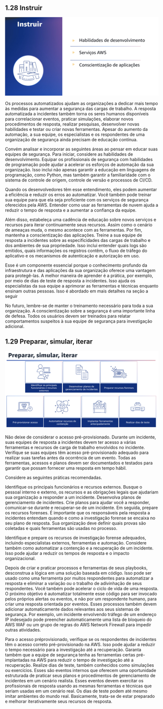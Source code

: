 ## 1.28 Instruir

![alt text](image-16.png)

Os processos automatizados ajudam as organizações a dedicar mais tempo às medidas para aumentar a segurança das cargas de trabalho. A resposta automatizada a incidentes também torna os seres humanos disponíveis para correlacionar eventos, praticar simulações, elaborar novos procedimentos de resposta, realizar pesquisas, desenvolver novas habilidades e testar ou criar novas ferramentas. Apesar do aumento da automação, a sua equipe, os especialistas e os respondentes de uma organização de segurança ainda precisam de educação contínua.

Convém analisar e incorporar as seguintes áreas ao pensar em educar suas equipes de segurança. Para iniciar, considere as habilidades de desenvolvimento. Equipar os profissionais de segurança com habilidades de programação pode ajudar a acelerar os esforços de automação da sua organização. Isso inclui não apenas garantir a educação em linguagens de programação, como Python, mas também garantir a familiaridade com o sistema de controle de origem, controle de versão e processos de CI/CD.

Quando os desenvolvedores têm esse entendimento, eles podem aumentar a eficiência e reduzir os erros ao automatizar. Você também pode treinar sua equipe para que ela seja proficiente com os serviços de segurança oferecidos pela AWS. Entender como usar as ferramentas de nuvem ajuda a reduzir o tempo de resposta e a aumentar a confiança da equipe.

Além disso, estabeleça uma cadência de educação sobre novos serviços e recursos para iterar continuamente seus recursos. Assim como o cenário de ameaças muda, o mesmo acontece com as ferramentas. Por fim, mantenha a conscientização das aplicações. Treine a sua equipe de resposta a incidentes sobre as especificidades das cargas de trabalho e dos ambientes de sua propriedade. Isso inclui entender quais logs são emitidos, quais informações os registros contêm, o fluxo de tráfego do aplicativo e os mecanismos de autenticação e autorização em uso.

Esse é um componente essencial porque o conhecimento profundo da infraestrutura e das aplicações da sua organização oferece uma vantagem para protegê-las. A melhor maneira de aprender é a prática, por exemplo, por meio de dias de teste de resposta a incidentes. Isso ajuda os especialistas da sua equipe a aprimorar as ferramentas e técnicas enquanto ensinam outras pessoas. Isso é abordado em mais detalhes na seção a seguir

No futuro, lembre-se de manter o treinamento necessário para toda a sua organização. A conscientização sobre a segurança é uma importante linha de defesa. Todos os usuários devem ser treinados para relatar comportamentos suspeitos à sua equipe de segurança para investigação adicional.

## 1.29 Preparar, simular, iterar

![alt text](image-17.png)

Não deixe de considerar o acesso pré-provisionado. Durante um incidente, suas equipes de resposta a incidentes devem ter acesso a várias ferramentas e recursos de carga de trabalho envolvidos no incidente. Verifique se suas equipes têm acesso pré-provisionado adequado para realizar suas tarefas antes da ocorrência de um evento. Todas as ferramentas, acessos e planos devem ser documentados e testados para garantir que possam fornecer uma resposta em tempo hábil.

Considere as seguintes práticas recomendadas.

Identifique os principais funcionários e recursos externos. Busque o pessoal interno e externo, os recursos e as obrigações legais que ajudariam sua organização a responder a um incidente. Desenvolva planos de gerenciamento de incidentes. Crie planos para ajudar você a responder, comunicar-se durante e recuperar-se de um incidente. Em seguida, prepare os recursos forenses. É importante que os responsáveis pela resposta a incidentes entendam quando e como a investigação forense se encaixa no seu plano de resposta. Sua organização deve definir quais provas são coletadas e quais ferramentas são usadas no processo.

Identifique e prepare os recursos de investigação forense adequados, incluindo especialistas externos, ferramentas e automação. Considere também como automatizar a contenção e a recuperação de um incidente. Isso pode ajudar a reduzir os tempos de resposta e o impacto organizacional.

Depois de criar e praticar processos e ferramentas de seus playbooks, desconstrua a lógica em uma solução baseada em código.
Isso pode ser usado como uma ferramenta por muitos respondentes para automatizar a resposta e eliminar a variação ou o trabalho de adivinhação de seus respondentes. Você também pode acelerar o ciclo de vida de uma resposta. O próximo objetivo é automatizar totalmente esse código para ser invocado pelos próprios alertas ou eventos, e não por um respondente humano, para criar uma resposta orientada por eventos.
Esses processos também devem adicionar automaticamente dados relevantes aos seus sistemas de segurança. Por exemplo, um incidente envolvendo tráfego de um endereço IP indesejado pode preencher automaticamente uma lista de bloqueio do AWS WAF ou um grupo de regras do AWS Network Firewall para impedir outras atividades.

Para o acesso préprovisionado, verifique se os respondentes de incidentes têm o acesso correto pré-provisionado na AWS. Isso pode ajudar a reduzir o tempo necessário para a investigação até a recuperação. Garanta também que a equipe de segurança tenha as ferramentas certas pré-implantadas na AWS para reduzir o tempo de investigação até a recuperação. Realize dias de teste, também conhecidos como simulações ou exercícios. Esses são eventos internos que oferecem uma oportunidade estruturada de praticar seus planos e procedimentos de gerenciamento de incidentes em um cenário realista. Esses eventos devem exercitar os profissionais de resposta usando as mesmas ferramentas e técnicas que seriam usadas em um cenário real. Os dias de teste podem até mesmo imitar ambientes do mundo real.
Basicamente, trata-se de estar preparado e melhorar iterativamente seus recursos de resposta.
